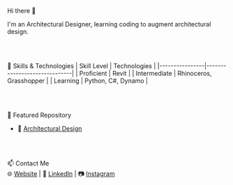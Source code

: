 Hi there 👋

I'm an Architectural Designer, learning coding to augment architectural design.

<br><br/>

💼 Skills & Technologies
| Skill Level    | Technologies                 |
|----------------|------------------------------|
| Proficient     | Revit                        |
| Intermediate   | Rhinoceros, Grasshopper      |
| Learning       | Python, C#, Dynamo           |

<br><br/>

📌 Featured Repository
- 🏢 [Architectural Design](https://github.com/hr-virieux/architecture.git)

<br><br/>

📫 Contact Me  
🌐 [Website](www.henryvirieux.com) | 💼 [LinkedIn](https://www.linkedin.com/in/henryvirieux/) | 📷 [Instagram](https://www.instagram.com/artisanlexicon/)
